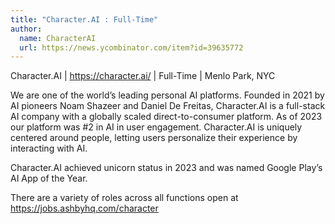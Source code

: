 ```yaml
---
title: "Character.AI : Full-Time"
author:
  name: CharacterAI
  url: https://news.ycombinator.com/item?id=39635772
---
```

Character.AI | <a href="https:&#x2F;&#x2F;character.ai&#x2F;" rel="nofollow">https:&#x2F;&#x2F;character.ai&#x2F;</a> | Full-Time | Menlo Park, NYC

We are one of the world’s leading personal AI platforms. Founded in 2021 by AI pioneers Noam Shazeer and Daniel De Freitas, Character.AI is a full-stack AI company with a globally scaled direct-to-consumer platform. As of 2023 our platform was #2 in AI in user engagement. Character.AI is uniquely centered around people, letting users personalize their experience by interacting with AI.

Character.AI achieved unicorn status in 2023 and was named Google Play’s AI App of the Year.

There are a variety of roles across all functions open at <a href="https:&#x2F;&#x2F;jobs.ashbyhq.com&#x2F;character">https:&#x2F;&#x2F;jobs.ashbyhq.com&#x2F;character</a>
